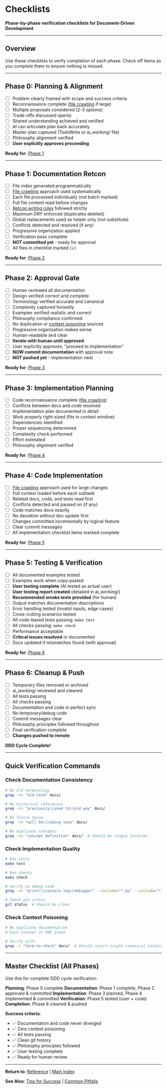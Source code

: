# Checklists

**Phase-by-phase verification checklists for Document-Driven Development**

---

## Overview

Use these checklists to verify completion of each phase. Check off items as you complete them to ensure nothing is missed.

---

## Phase 0: Planning & Alignment

- [ ] Problem clearly framed with scope and success criteria
- [ ] Reconnaissance complete ([file crawling](../core_concepts/file_crawling.md) if large)
- [ ] Multiple proposals considered (2-3 options)
- [ ] Trade-offs discussed openly
- [ ] Shared understanding achieved and verified
- [ ] AI can articulate plan back accurately
- [ ] Master plan captured (TodoWrite or ai_working/ file)
- [ ] Philosophy alignment verified
- [ ] **User explicitly approves proceeding**

**Ready for**: [Phase 1](../phases/01_documentation_retcon.md)

---

## Phase 1: Documentation Retcon

- [ ] File index generated programmatically
- [ ] [File crawling](../core_concepts/file_crawling.md) approach used systematically
- [ ] Each file processed individually (not batch marked)
- [ ] Full file content read before changes
- [ ] [Retcon writing rules](../core_concepts/retcon_writing.md) followed strictly
- [ ] Maximum DRY enforced (duplicates deleted)
- [ ] Global replacements used as helper only (not substitute)
- [ ] Conflicts detected and resolved (if any)
- [ ] Progressive organization applied
- [ ] Verification pass complete
- [ ] **NOT committed yet** - ready for approval
- [ ] All files in checklist marked `[x]`

**Ready for**: [Phase 2](../phases/02_approval_gate.md)

---

## Phase 2: Approval Gate

- [ ] Human reviewed all documentation
- [ ] Design verified correct and complete
- [ ] Terminology verified accurate and canonical
- [ ] Complexity captured honestly
- [ ] Examples verified realistic and correct
- [ ] Philosophy compliance confirmed
- [ ] No duplication or [context poisoning](../core_concepts/context_poisoning.md) sources
- [ ] Progressive organization makes sense
- [ ] Human-readable and clear
- [ ] **Iterate with human until approved**
- [ ] User explicitly approves: "proceed to implementation"
- [ ] **NOW commit documentation** with approval note
- [ ] **NOT pushed yet** - implementation next

**Ready for**: [Phase 3](../phases/03_implementation_planning.md)

---

## Phase 3: Implementation Planning

- [ ] Code reconnaissance complete ([file crawling](../core_concepts/file_crawling.md))
- [ ] Conflicts between docs and code resolved
- [ ] Implementation plan documented in detail
- [ ] Work properly right-sized (fits in context window)
- [ ] Dependencies identified
- [ ] Proper sequencing determined
- [ ] Complexity check performed
- [ ] Effort estimated
- [ ] Philosophy alignment verified

**Ready for**: [Phase 4](../phases/04_code_implementation.md)

---

## Phase 4: Code Implementation

- [ ] [File crawling](../core_concepts/file_crawling.md) approach used for large changes
- [ ] Full context loaded before each subtask
- [ ] Related docs, code, and tests read first
- [ ] Conflicts detected and paused on (if any)
- [ ] Code matches docs exactly
- [ ] No deviation without doc update first
- [ ] Changes committed incrementally by logical feature
- [ ] Clear commit messages
- [ ] All implementation checklist items marked complete

**Ready for**: [Phase 5](../phases/05_testing_and_verification.md)

---

## Phase 5: Testing & Verification

- [ ] All documented examples tested
- [ ] Examples work when copy-pasted
- [ ] **User testing complete** (AI tested as actual user)
- [ ] **User testing report created** (detailed in ai_working/)
- [ ] **Recommended smoke tests provided** (for human)
- [ ] Output matches documentation descriptions
- [ ] Error handling tested (invalid inputs, edge cases)
- [ ] Cross-cutting scenarios tested
- [ ] All code-based tests passing: `make test`
- [ ] All checks passing: `make check`
- [ ] Performance acceptable
- [ ] **Critical issues resolved** or documented
- [ ] Docs updated if mismatches found (with approval)

**Ready for**: [Phase 6](../phases/06_cleanup_and_push.md)

---

## Phase 6: Cleanup & Push

- [ ] Temporary files removed or archived
- [ ] ai_working/ reviewed and cleaned
- [ ] All tests passing
- [ ] All checks passing
- [ ] Documentation and code in perfect sync
- [ ] No temporary/debug code
- [ ] Commit messages clear
- [ ] Philosophy principles followed throughout
- [ ] Final verification complete
- [ ] **Changes pushed to remote**

**DDD Cycle Complete!**

---

## Quick Verification Commands

### Check Documentation Consistency

```bash
# No old terminology
grep -rn "old-term" docs/

# No historical references
grep -rn "previously\|used to\|old way" docs/

# No future tense
grep -rn "will be\|coming soon" docs/

# No duplicate concepts
grep -rn "concept definition" docs/  # Should be single location
```

### Check Implementation Quality

```bash
# Run tests
make test

# Run checks
make check

# Verify no debug code
grep -rn "print(\|console.log\|debugger" --include="*.py" --include="*.js"

# Check git status
git status  # Should be clean
```

### Check Context Poisoning

```bash
# No duplicate documentation
# Each concept in ONE place

# Verify with:
grep -r "term-to-check" docs/  # Should return single canonical location
```

---

## Master Checklist (All Phases)

Use this for complete DDD cycle verification:

**Planning**: Phase 0 complete
**Documentation**: Phase 1 complete, Phase 2 approved & committed
**Implementation**: Phase 3 planned, Phase 4 implemented & committed
**Verification**: Phase 5 tested (user + code)
**Completion**: Phase 6 cleaned & pushed

**Success criteria**:
- ✅ Documentation and code never diverged
- ✅ Zero context poisoning
- ✅ All tests passing
- ✅ Clean git history
- ✅ Philosophy principles followed
- ✅ User testing complete
- ✅ Ready for human review

---

**Return to**: [Reference](README.md) | [Main Index](../README.md)

**See Also**: [Tips for Success](tips_for_success.md) | [Common Pitfalls](common_pitfalls.md)
